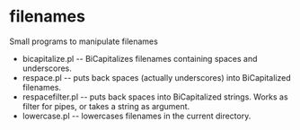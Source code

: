 # filenames
Small programs to manipulate filenames

* bicapitalize.pl -- BiCapitalizes filenames containing spaces and underscores. 
* respace.pl -- puts back spaces (actually underscores) into BiCapitalized filenames. 
* respacefilter.pl -- puts back spaces into BiCapitalized strings. Works as filter for pipes, or takes a string as argument.
* lowercase.pl -- lowercases filenames in the current directory.
